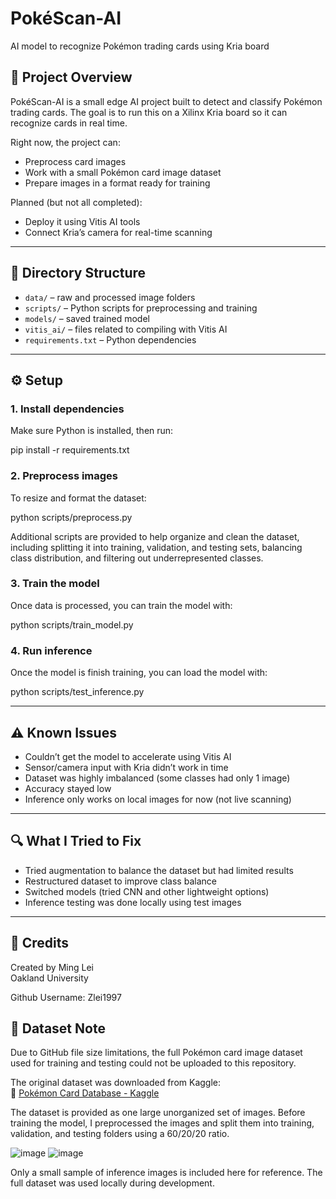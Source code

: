 # PokéScan-AI  
AI model to recognize Pokémon trading cards using Kria board

## 📌 Project Overview  
PokéScan-AI is a small edge AI project built to detect and classify Pokémon trading cards. The goal is to run this on a Xilinx Kria board so it can recognize cards in real time.

Right now, the project can:
- Preprocess card images
- Work with a small Pokémon card image dataset
- Prepare images in a format ready for training

Planned (but not all completed):
- Deploy it using Vitis AI tools
- Connect Kria’s camera for real-time scanning

---

## 📁 Directory Structure  
- `data/` – raw and processed image folders  
- `scripts/` – Python scripts for preprocessing and training  
- `models/` – saved trained model  
- `vitis_ai/` – files related to compiling with Vitis AI  
- `requirements.txt` – Python dependencies  

---

## ⚙️ Setup  

### 1. **Install dependencies**  
Make sure Python is installed, then run:

pip install -r requirements.txt

### 2. **Preprocess images**  
To resize and format the dataset:

python scripts/preprocess.py

Additional scripts are provided to help organize and clean the dataset, including splitting it into training, validation, and testing sets, balancing class distribution, and filtering out underrepresented classes.

### 3. **Train the model**  
Once data is processed, you can train the model with:

python scripts/train_model.py

### 4. **Run inference**
Once the model is finish training, you can load the model with:

python scripts/test_inference.py

---

## ⚠️ Known Issues  
- Couldn’t get the model to accelerate using Vitis AI  
- Sensor/camera input with Kria didn’t work in time  
- Dataset was highly imbalanced (some classes had only 1 image)  
- Accuracy stayed low   
- Inference only works on local images for now (not live scanning)

---

## 🔍 What I Tried to Fix  
- Tried augmentation to balance the dataset but had limited results  
- Restructured dataset to improve class balance  
- Switched models (tried CNN and other lightweight options)  
- Inference testing was done locally using test images

---

## 🙌 Credits  
Created by Ming Lei  
Oakland University 

Github Username: Zlei1997

## 📁 Dataset Note  
Due to GitHub file size limitations, the full Pokémon card image dataset used for training and testing could not be uploaded to this repository.

The original dataset was downloaded from Kaggle:  
🔗 [Pokémon Card Database - Kaggle](https://www.kaggle.com/datasets/stevenu/pokemon-card-database)

The dataset is provided as one large unorganized set of images. Before training the model, I preprocessed the images and split them into training, validation, and testing folders using a 60/20/20 ratio.  

![image](https://github.com/user-attachments/assets/9717f7ed-758d-49d3-98f1-2dcc9c92f4cf)
![image](https://github.com/user-attachments/assets/bddcff10-e23d-44ba-bfed-aeb79abee389)

Only a small sample of inference images is included here for reference. The full dataset was used locally during development.


